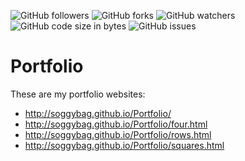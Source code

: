 ![GitHub followers](https://img.shields.io/github/followers/soggybag?style=social)
![GitHub forks](https://img.shields.io/github/forks/soggybag/Portfolio?style=social)
![GitHub watchers](https://img.shields.io/github/watchers/soggybag/Portfolio?style=social)
![GitHub code size in bytes](https://img.shields.io/github/languages/code-size/soggybag/Portfolio)
![GitHub issues](https://img.shields.io/github/issues/soggybag/Portfolio)

# Portfolio

These are my portfolio websites:

- http://soggybag.github.io/Portfolio/
- http://soggybag.github.io/Portfolio/four.html
- http://soggybag.github.io/Portfolio/rows.html
- http://soggybag.github.io/Portfolio/squares.html

<!--

TODO: Four sections with content. 

1. Statement
2. Skills
3. Experience
4. Projects/interests

TODO: Projects. Need to compile projects into a single page. 

1. Data vis
1. Tutorials - Use rows.html to list and link all tutorials. Add icons for tech and topics of each tutorial
	- React Fundamentals
	- React Timers
	- Tetris
	- ...
1. Code libraries
	- Sprite class 
	- image streak
	- Harmonograph
	- Pixelgram









You can view my design work at Behance.net

[https://www.behance.net/mitchellhudson](https://www.behance.net/mitchellhudson)

You will find art and design for completed projects and work in progress. At the moment I have been concentrating on my iOS
development skills. You can find the design work for these apps on Behance. The projects themselves exist here on Github. 

[https://github.com/soggybag/scribblegram](https://github.com/soggybag/scribblegram)

[On the App Store](https://itunes.apple.com/us/app/scribblegram/id955086437?mt=8&uo=4)

[https://github.com/soggybag/20-Life](https://github.com/soggybag/20-Life)

[On the App Store](https://itunes.apple.com/us/app/20-life/id954969580?mt=8&uo=4)


Here are a few more projects. 

[https://github.com/soggybag/Falling-Stars](https://github.com/soggybag/Falling-Stars)

[https://github.com/soggybag/Sine-Wave](https://github.com/soggybag/Sine-Wave)

[https://github.com/soggybag/Tower-Defense](https://github.com/soggybag/Tower-Defense)

## Wordpress work
I taught a class in web design using Wordpress. The class covered creating a blog theme for Wordpress from scratch and 
creating a custom web site using Wordpress as a CMS. 

### Sample Theme

A theme created (2012) as an in class example. View my blog using this theme here:
[http://www.super-freq.com](http://www.super-freq.com)

The source for the theme is here:
[https://github.com/soggybag/WP-Theme-2](https://github.com/soggybag/WP-Theme-2)

### Non-profit sites

The class would create sites for non-profit organizations when project were available. I would art direct and cosult for 
the entire class, with each student making their own version of the site. 

#### Nob Hill Gazette

This is a demo for a redesign of the Nob HillGazzette web site. I did extensive revisions of the student work for the 
client on this project. 

[http://webdevils.com/web3/nhg/](http://webdevils.com/web3/nhg/)

#### Farm2City.org
This is a student created site that was adopted and in use by the client. 

[http://www.farm2city.org](http://www.farm2city.org)

-->
